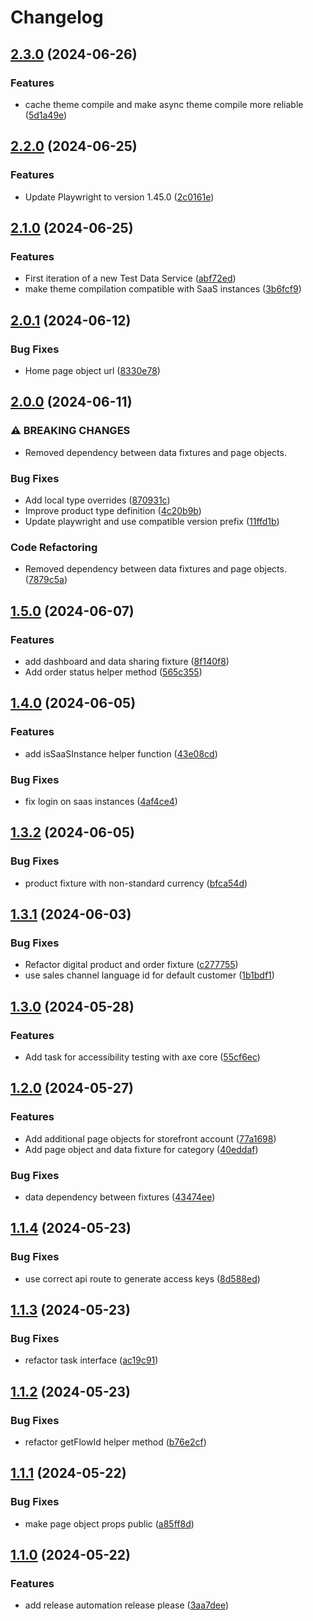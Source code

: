 # Changelog

## [2.3.0](https://github.com/shopware/acceptance-test-suite/compare/v2.2.0...v2.3.0) (2024-06-26)


### Features

* cache theme compile and make async theme compile more reliable ([5d1a49e](https://github.com/shopware/acceptance-test-suite/commit/5d1a49e8e663c5080bf760c0df3f520741f0e3c2))

## [2.2.0](https://github.com/shopware/acceptance-test-suite/compare/v2.1.0...v2.2.0) (2024-06-25)


### Features

* Update Playwright to version 1.45.0 ([2c0161e](https://github.com/shopware/acceptance-test-suite/commit/2c0161ed7be6fc03cd8521f8445553f4a54962e8))

## [2.1.0](https://github.com/shopware/acceptance-test-suite/compare/v2.0.1...v2.1.0) (2024-06-25)


### Features

* First iteration of a new Test Data Service ([abf72ed](https://github.com/shopware/acceptance-test-suite/commit/abf72edafd2aeeba7a03cb676dbb1cfada3fbbe5))
* make theme compilation compatible with SaaS instances ([3b6fcf9](https://github.com/shopware/acceptance-test-suite/commit/3b6fcf902ae9bf7b4e622a0db001ddc3f163a1eb))

## [2.0.1](https://github.com/shopware/acceptance-test-suite/compare/v2.0.0...v2.0.1) (2024-06-12)


### Bug Fixes

* Home page object url ([8330e78](https://github.com/shopware/acceptance-test-suite/commit/8330e7888c72dc67980a3a66374f6996274d0cbc))

## [2.0.0](https://github.com/shopware/acceptance-test-suite/compare/v1.5.0...v2.0.0) (2024-06-11)


### ⚠ BREAKING CHANGES

* Removed dependency between data fixtures and page objects.

### Bug Fixes

* Add local type overrides ([870931c](https://github.com/shopware/acceptance-test-suite/commit/870931cac9cb02b1fb4838d1d0e4ae1c5fca6d8f))
* Improve product type definition ([4c20b9b](https://github.com/shopware/acceptance-test-suite/commit/4c20b9b461b34165269adcc4731394c327c7078a))
* Update playwright and use compatible version prefix ([11ffd1b](https://github.com/shopware/acceptance-test-suite/commit/11ffd1be649706f24d00216ac25f894734c8966b))


### Code Refactoring

* Removed dependency between data fixtures and page objects. ([7879c5a](https://github.com/shopware/acceptance-test-suite/commit/7879c5a5c9c15701da86f9ee5afe9fad25a32578))

## [1.5.0](https://github.com/shopware/acceptance-test-suite/compare/v1.4.0...v1.5.0) (2024-06-07)


### Features

* add dashboard and data sharing fixture ([8f140f8](https://github.com/shopware/acceptance-test-suite/commit/8f140f8001b90a1dc35723ba419e0447d3dddf09))
* Add order status helper method ([565c355](https://github.com/shopware/acceptance-test-suite/commit/565c355f3ac832a5a3389207c81685c910f2c58f))

## [1.4.0](https://github.com/shopware/acceptance-test-suite/compare/v1.3.2...v1.4.0) (2024-06-05)


### Features

* add isSaaSInstance helper function ([43e08cd](https://github.com/shopware/acceptance-test-suite/commit/43e08cdcc65ee1759987bf6fbef2c77825d30d4c))


### Bug Fixes

* fix login on saas instances ([4af4ce4](https://github.com/shopware/acceptance-test-suite/commit/4af4ce48dad633493db82b68471ff50d490f735e))

## [1.3.2](https://github.com/shopware/acceptance-test-suite/compare/v1.3.1...v1.3.2) (2024-06-05)


### Bug Fixes

* product fixture with non-standard currency ([bfca54d](https://github.com/shopware/acceptance-test-suite/commit/bfca54d77e1cfc6bcc243593b03ccf039144c3d6))

## [1.3.1](https://github.com/shopware/acceptance-test-suite/compare/v1.3.0...v1.3.1) (2024-06-03)


### Bug Fixes

* Refactor digital product and order fixture ([c277755](https://github.com/shopware/acceptance-test-suite/commit/c27775523b816d4b98905772e2bac0c47c47d7d4))
* use sales channel language id for default customer ([1b1bdf1](https://github.com/shopware/acceptance-test-suite/commit/1b1bdf130399155ad1975cc5cc2fb1c9bfc1d99a))

## [1.3.0](https://github.com/shopware/acceptance-test-suite/compare/v1.2.0...v1.3.0) (2024-05-28)


### Features

* Add task for accessibility testing with axe core ([55cf6ec](https://github.com/shopware/acceptance-test-suite/commit/55cf6ec45c6c3f9fc41e466457269779e9381bde))

## [1.2.0](https://github.com/shopware/acceptance-test-suite/compare/v1.1.4...v1.2.0) (2024-05-27)


### Features

* Add additional page objects for storefront account ([77a1698](https://github.com/shopware/acceptance-test-suite/commit/77a1698652a0f7fa7b0c1e39b935921ce5476947))
* Add page object and data fixture for category ([40eddaf](https://github.com/shopware/acceptance-test-suite/commit/40eddafb3a3319c6257b39d93067ce2b918c5950))


### Bug Fixes

* data dependency between fixtures ([43474ee](https://github.com/shopware/acceptance-test-suite/commit/43474ee170766029f798dba9fc0d653207c40df1))

## [1.1.4](https://github.com/shopware/acceptance-test-suite/compare/v1.1.3...v1.1.4) (2024-05-23)


### Bug Fixes

* use correct api route to generate access keys ([8d588ed](https://github.com/shopware/acceptance-test-suite/commit/8d588edaf5cb0cee4283bf5e3ff887dda8d9b87f))

## [1.1.3](https://github.com/shopware/acceptance-test-suite/compare/v1.1.2...v1.1.3) (2024-05-23)


### Bug Fixes

* refactor task interface ([ac19c91](https://github.com/shopware/acceptance-test-suite/commit/ac19c917f759f588008ba2c3bd2f8ee62596cc58))

## [1.1.2](https://github.com/shopware/acceptance-test-suite/compare/v1.1.1...v1.1.2) (2024-05-23)


### Bug Fixes

* refactor getFlowId helper method ([b76e2cf](https://github.com/shopware/acceptance-test-suite/commit/b76e2cf107fb8c86ac3c11db19681f496a887690))

## [1.1.1](https://github.com/shopware/acceptance-test-suite/compare/v1.1.0...v1.1.1) (2024-05-22)


### Bug Fixes

* make page object props public ([a85ff8d](https://github.com/shopware/acceptance-test-suite/commit/a85ff8d4731881ac8cfcca7017cdec825c18f10d))

## [1.1.0](https://github.com/shopware/acceptance-test-suite/compare/v1.0.0...v1.1.0) (2024-05-22)


### Features

* add release automation release please ([3aa7dee](https://github.com/shopware/acceptance-test-suite/commit/3aa7dee25877aea05651996a1245d61cd3692bc1))

